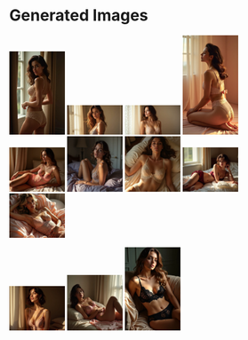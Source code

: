 # Generated Images



<img src="2025_07_01_01.webp" width="100"/> <img src="2025_07_01_02.webp" width="100"/> <img src="2025_07_01_03.webp" width="100"/> <img src="2025_07_01_04.webp" width="100"/> <img src="2025_07_01_05.webp" width="100"/> <img src="2025_07_01_06.webp" width="100"/> <img src="2025_07_01_07.webp" width="100"/> <img src="2025_07_01_08.webp" width="100"/> <img src="2025_07_01_09.webp" width="100"/>

<img src="2025_07_01_10.webp" width="100"/> <img src="2025_07_01_11.webp" width="100"/> <img src="2025_07_01_12.webp" width="100"/>